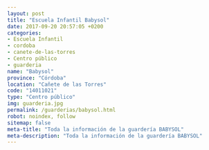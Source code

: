 ```yaml
---
layout: post
title: "Escuela Infantil Babysol"
date: 2017-09-20 20:57:05 +0200
categories:
- Escuela Infantil
- cordoba
- canete-de-las-torres
- Centro público
- guarderia
name: "Babysol"
province: "Córdoba"
location: "Cañete de las Torres"
code: "14011021"
type: "Centro público"
img: guarderia.jpg
permalink: /guarderias/babysol.html
robot: noindex, follow
sitemap: false
meta-title: "Toda la información de la guardería BABYSOL"
meta-description: "Toda la información de la guardería BABYSOL"
---
```

